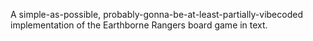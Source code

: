 A simple-as-possible, probably-gonna-be-at-least-partially-vibecoded implementation of the Earthborne Rangers board game in text.
